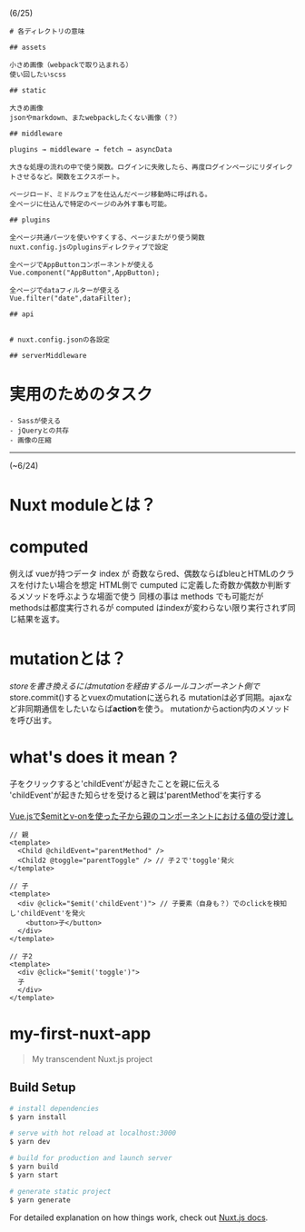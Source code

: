(6/25)

```
# 各ディレクトリの意味

## assets

小さめ画像（webpackで取り込まれる）
使い回したいscss

## static

大きめ画像
jsonやmarkdown、またwebpackしたくない画像（？）

## middleware

plugins → middleware → fetch → asyncData

大きな処理の流れの中で使う関数。ログインに失敗したら、再度ログインページにリダイレクトさせるなど。関数をエクスポート。

ページロード、ミドルウェアを仕込んだページ移動時に呼ばれる。
全ページに仕込んで特定のページのみ外す事も可能。

## plugins

全ページ共通パーツを使いやすくする、ページまたがり使う関数
nuxt.config.jsのpluginsディレクティブで設定

全ページでAppButtonコンポーネントが使える
Vue.component("AppButton",AppButton);

全ページでdataフィルターが使える
Vue.filter("date",dataFilter);

## api


# nuxt.config.jsonの各設定

## serverMiddleware

```

# 実用のためのタスク

```
- Sassが使える
- jQueryとの共存
- 画像の圧縮
```

---

(~6/24)

# Nuxt moduleとは？

# computed

例えば vueが持つデータ index が 奇数ならred、偶数ならばbleuとHTMLのクラスを付けたい場合を想定
HTML側で cumputed に定義した奇数か偶数か判断するメソッドを呼ぶような場面で使う
同様の事は methods でも可能だが methodsは都度実行されるが computed はindexが変わらない限り実行されず同じ結果を返す。

# mutationとは？

$storeを書き換えるにはmutationを経由するルール
コンポーネント側で$store.commit()するとvuexのmutationに送られる
mutationは必ず同期。ajaxなど非同期通信をしたいならば**action**を使う。
mutationからaction内のメソッドを呼び出す。


# what's does it mean ?

子をクリックすると'childEvent'が起きたことを親に伝える<br>
'childEvent'が起きた知らせを受けると親は'parentMethod'を実行する<br>
<br>
[Vue.jsで$emitとv-onを使った子から親のコンポーネントにおける値の受け渡し](https://designsupply-web.com/knowledgeside/5599/)

```
// 親
<template>
  <Child @childEvent="parentMethod" />
  <Child2 @toggle="parentToggle" /> // 子２で'toggle'発火
</template>

// 子
<template>
  <div @click="$emit('childEvent')"> // 子要素（自身も？）でのclickを検知し'childEvent'を発火
    <button>子</button>
  </div>
</template>

// 子2
<template>
  <div @click="$emit('toggle')">
  子
  </div>
</template>
```




# my-first-nuxt-app

> My transcendent Nuxt.js project

## Build Setup

```bash
# install dependencies
$ yarn install

# serve with hot reload at localhost:3000
$ yarn dev

# build for production and launch server
$ yarn build
$ yarn start

# generate static project
$ yarn generate
```

For detailed explanation on how things work, check out [Nuxt.js docs](https://nuxtjs.org).
